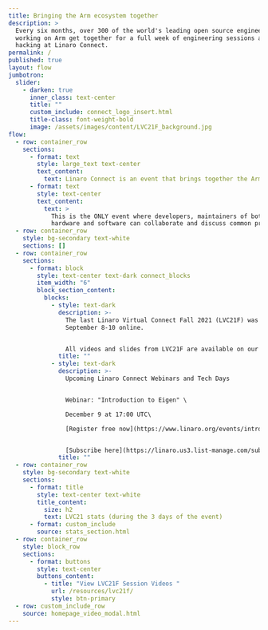 ```yaml
---
title: Bringing the Arm ecosystem together
description: >
  Every six months, over 300 of the world's leading open source engineers
  working on Arm get together for a full week of engineering sessions and
  hacking at Linaro Connect.
permalink: /
published: true
layout: flow
jumbotron:
  slider:
    - darken: true
      inner_class: text-center
      title: ""
      custom_include: connect_logo_insert.html
      title-class: font-weight-bold
      image: /assets/images/content/LVC21F_background.jpg
flow:
  - row: container_row
    sections:
      - format: text
        style: large_text text-center
        text_content:
          text: Linaro Connect is an event that brings together the Arm Ecosystem.
      - format: text
        style: text-center
        text_content:
          text: >
            This is the ONLY event where developers, maintainers of both
            hardware and software can collaborate and discuss common problems.
  - row: container_row
    style: bg-secondary text-white
    sections: []
  - row: container_row
    sections:
      - format: block
        style: text-center text-dark connect_blocks
        item_width: "6"
        block_section_content:
          blocks:
            - style: text-dark
              description: >-
                The last Linaro Virtual Connect Fall 2021 (LVC21F) was held
                September 8-10 online.


                All videos and slides from LVC21F are available on our [Resource Page](https://connect.linaro.org/resources/lvc21f/).
              title: ""
            - style: text-dark
              description: >-
                Upcoming Linaro Connect Webinars and Tech Days


                Webinar: "Introduction to Eigen" \

                December 9 at 17:00 UTC\

                [Register free now](https://www.linaro.org/events/introduction-to-eigen/)


                [Subscribe here](https://linaro.us3.list-manage.com/subscribe?u=14baaae786342d0d405ee59c2&id=7cf0551a9b) to receive email updates about Linaro Tech days and Webinars
              title: ""
  - row: container_row
    style: bg-secondary text-white
    sections:
      - format: title
        style: text-center text-white
        title_content:
          size: h2
          text: LVC21 stats (during the 3 days of the event)
      - format: custom_include
        source: stats_section.html
  - row: container_row
    style: block_row
    sections:
      - format: buttons
        style: text-center
        buttons_content:
          - title: "View LVC21F Session Videos "
            url: /resources/lvc21f/
            style: btn-primary
  - row: custom_include_row
    source: homepage_video_modal.html
---
```

